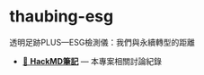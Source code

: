 # thaubing-esg

透明足跡PLUS—ESG檢測儀：我們與永續轉型的距離

- [📑 **HackMD筆記**](https://hackmd.io/@chengh/SkYHa65nO/) — 本專案相關討論紀錄
